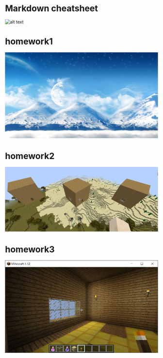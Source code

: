 # Markdown cheatsheet
![alt text](https://github.com/shiep18/EIS2020/blob/master/markdowncheatsheet.JPG)


# homework1
![alt text](https://github.com/ophwsjtu18/ohw20f/blob/main/sqy/timg.jpg)


# homework2
![alt text](https://github.com/ophwsjtu18/ohw20f/blob/main/sqy/HW2/homework2.png)

# homework3
![alt_text](https://github.com/ophwsjtu18/ohw20f/blob/main/sqy/HW3/homework3.png)
